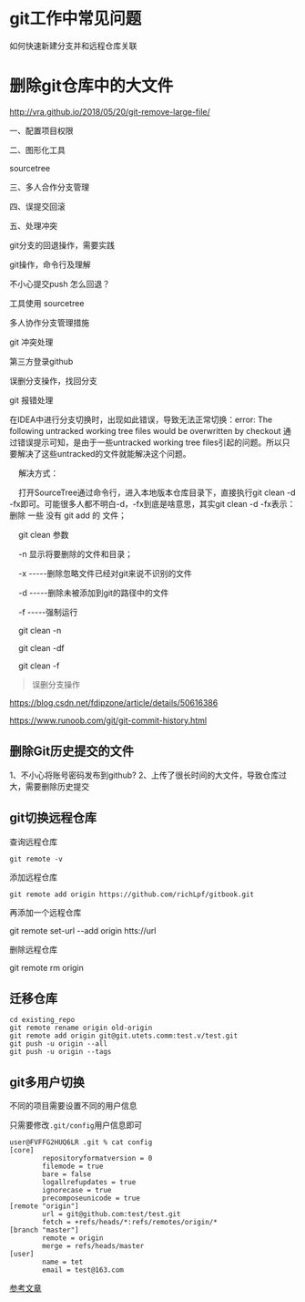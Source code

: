 # git工作中常见问题

如何快速新建分支并和远程仓库关联


# 删除git仓库中的大文件

http://vra.github.io/2018/05/20/git-remove-large-file/

一、配置项目权限


二、图形化工具

sourcetree

三、多人合作分支管理


四、误提交回滚


五、处理冲突


git分支的回退操作，需要实践

git操作，命令行及理解
 
不小心提交push   怎么回退？
 
工具使用 sourcetree

多人协作分支管理措施
 
git 冲突处理

第三方登录github

误删分支操作，找回分支

git 报错处理

在IDEA中进行分支切换时，出现如此错误，导致无法正常切换：error: The following untracked working tree files would be overwritten by checkout
通过错误提示可知，是由于一些untracked working tree files引起的问题。所以只要解决了这些untracked的文件就能解决这个问题。

    解决方式：

    打开SourceTree通过命令行，进入本地版本仓库目录下，直接执行git clean -d -fx即可。可能很多人都不明白-d，-fx到底是啥意思，其实git clean -d -fx表示：删除 一些 没有 git add 的 文件；

    git clean 参数 

    -n 显示将要删除的文件和目录；

    -x -----删除忽略文件已经对git来说不识别的文件

    -d -----删除未被添加到git的路径中的文件

    -f -----强制运行

    git clean -n

    git clean -df

    git clean -f

> 误删分支操作

https://blog.csdn.net/fdipzone/article/details/50616386

https://www.runoob.com/git/git-commit-history.html

## 删除Git历史提交的文件

1、不小心将账号密码发布到github?
2、上传了很长时间的大文件，导致仓库过大，需要删除历史提交

## git切换远程仓库

查询远程仓库

`git remote -v`

添加远程仓库

`git remote add origin https://github.com/richLpf/gitbook.git`

再添加一个远程仓库

git remote set-url --add origin htts://url

删除远程仓库

git remote rm origin


## 迁移仓库

```
cd existing_repo
git remote rename origin old-origin
git remote add origin git@git.utets.comm:test.v/test.git
git push -u origin --all
git push -u origin --tags
```


## git多用户切换

不同的项目需要设置不同的用户信息

只需要修改`.git/config`用户信息即可

```
user@FVFFG2HUQ6LR .git % cat config 
[core]
        repositoryformatversion = 0
        filemode = true
        bare = false
        logallrefupdates = true
        ignorecase = true
        precomposeunicode = true
[remote "origin"]
        url = git@github.com:test/test.git
        fetch = +refs/heads/*:refs/remotes/origin/*
[branch "master"]
        remote = origin
        merge = refs/heads/master
[user]
        name = tet
        email = test@163.com
```

[参考文章](https://zhuanlan.zhihu.com/p/345915480)